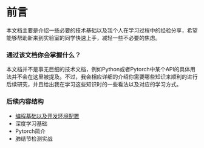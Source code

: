 # 前言

本文档主要是介绍一些必要的技术基础以及我个人在学习过程中的经验分享，希望能够帮助新来到实验室的同学快速上手，减轻一些不必要的焦虑。

### 通过该文档你会掌握什么？

本文档并不是事无巨细的技术文档，例如Python或者Pytorch中某个API的具体用法并不会在这里被提及。不过，我会相应详细的介绍你需要哪些知识来顺利的进行后续研究，并且给出我在学习这些知识时的一些看法以及对应的学习方式。

### 后续内容结构

* [编程基础以及开发环境配置](bian-cheng-ji-chu-yi-ji-kai-fa-huan-jing-pei-zhi.md)
* 深度学习基础
* Pytorch简介
* 肺结节检测实战

